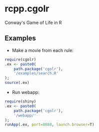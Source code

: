 # rcpp.cgolr
Conway's Game of Life in R

## Examples
* Make a movie from each rule:

```R
require(cgolr)
.ex <- paste0(
    path.package('cgolr'), 
    '/examples/search.R'
); 
source(.ex)
```

* Run webapp:

```R
require(shiny)
.ex <- paste0(
    path.package('cgolr'), 
    '/webapp/'
); 
runApp(.ex, port=8080, launch.browser=T)
```
